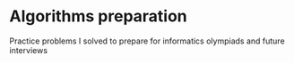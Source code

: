 # Algorithms preparation
 Practice problems I solved to prepare for informatics olympiads and future interviews
